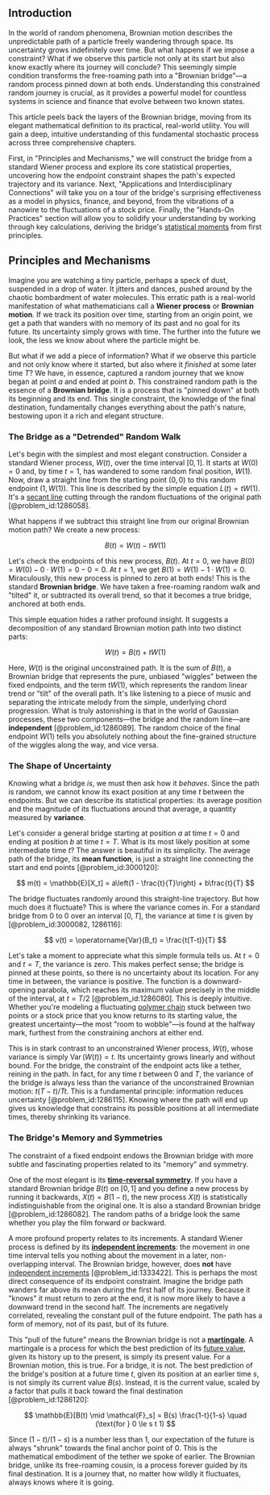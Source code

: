 ## Introduction
In the world of random phenomena, Brownian motion describes the unpredictable path of a particle freely wandering through space. Its uncertainty grows indefinitely over time. But what happens if we impose a constraint? What if we observe this particle not only at its start but also know exactly where its journey will conclude? This seemingly simple condition transforms the free-roaming path into a "Brownian bridge"—a random process pinned down at both ends. Understanding this constrained random journey is crucial, as it provides a powerful model for countless systems in science and finance that evolve between two known states.

This article peels back the layers of the Brownian bridge, moving from its elegant mathematical definition to its practical, real-world utility. You will gain a deep, intuitive understanding of this fundamental stochastic process across three comprehensive chapters.

First, in "Principles and Mechanisms," we will construct the bridge from a standard Wiener process and explore its core statistical properties, uncovering how the endpoint constraint shapes the path's expected trajectory and its variance. Next, "Applications and Interdisciplinary Connections" will take you on a tour of the bridge's surprising effectiveness as a model in physics, finance, and beyond, from the vibrations of a nanowire to the fluctuations of a stock price. Finally, the "Hands-On Practices" section will allow you to solidify your understanding by working through key calculations, deriving the bridge's [statistical moments](@article_id:268051) from first principles.

## Principles and Mechanisms

Imagine you are watching a tiny particle, perhaps a speck of dust, suspended in a drop of water. It jitters and dances, pushed around by the chaotic bombardment of water molecules. This erratic path is a real-world manifestation of what mathematicians call a **Wiener process** or **Brownian motion**. If we track its position over time, starting from an origin point, we get a path that wanders with no memory of its past and no goal for its future. Its uncertainty simply grows with time. The further into the future we look, the less we know about where the particle might be.

But what if we add a piece of information? What if we observe this particle and not only know where it started, but also where it *finished* at some later time $T$? We have, in essence, captured a random journey that we know began at point $a$ and ended at point $b$. This constrained random path is the essence of a **Brownian bridge**. It is a process that is "pinned down" at both its beginning and its end. This single constraint, the knowledge of the final destination, fundamentally changes everything about the path's nature, bestowing upon it a rich and elegant structure.

### The Bridge as a "Detrended" Random Walk

Let's begin with the simplest and most elegant construction. Consider a standard Wiener process, $W(t)$, over the time interval $[0, 1]$. It starts at $W(0)=0$ and, by time $t=1$, has wandered to some random final position, $W(1)$. Now, draw a straight line from the starting point $(0, 0)$ to this random endpoint $(1, W(1))$. This line is described by the simple equation $L(t) = tW(1)$. It's a [secant line](@article_id:178274) cutting through the random fluctuations of the original path [@problem_id:1286058].

What happens if we subtract this straight line from our original Brownian motion path? We create a new process:

$$
B(t) = W(t) - tW(1)
$$

Let's check the endpoints of this new process, $B(t)$. At $t=0$, we have $B(0) = W(0) - 0 \cdot W(1) = 0 - 0 = 0$. At $t=1$, we get $B(1) = W(1) - 1 \cdot W(1) = 0$. Miraculously, this new process is pinned to zero at both ends! This is the standard **Brownian bridge**. We have taken a free-roaming random walk and "tilted" it, or subtracted its overall trend, so that it becomes a true bridge, anchored at both ends.

This simple equation hides a rather profound insight. It suggests a decomposition of any standard Brownian motion path into two distinct parts:

$$
W(t) = B(t) + tW(1)
$$

Here, $W(t)$ is the original unconstrained path. It is the sum of $B(t)$, a Brownian bridge that represents the pure, unbiased "wiggles" between the fixed endpoints, and the term $tW(1)$, which represents the random linear trend or "tilt" of the overall path. It's like listening to a piece of music and separating the intricate melody from the simple, underlying chord progression. What is truly astonishing is that in the world of Gaussian processes, these two components—the bridge and the random line—are **independent** [@problem_id:1286089]. The random choice of the final endpoint $W(1)$ tells you absolutely nothing about the fine-grained structure of the wiggles along the way, and vice versa.

### The Shape of Uncertainty

Knowing what a bridge *is*, we must then ask how it *behaves*. Since the path is random, we cannot know its exact position at any time $t$ between the endpoints. But we can describe its statistical properties: its average position and the magnitude of its fluctuations around that average, a quantity measured by **variance**.

Let's consider a general bridge starting at position $a$ at time $t=0$ and ending at position $b$ at time $t=T$. What is its most likely position at some intermediate time $t$? The answer is beautiful in its simplicity. The average path of the bridge, its **mean function**, is just a straight line connecting the start and end points [@problem_id:3000120]:

$$
m(t) = \mathbb{E}[X_t] = a\left(1 - \frac{t}{T}\right) + b\frac{t}{T}
$$

The bridge fluctuates randomly around this straight-line trajectory. But how much does it fluctuate? This is where the variance comes in. For a standard bridge from 0 to 0 over an interval $[0, T]$, the variance at time $t$ is given by [@problem_id:3000082, 1286116]:

$$
v(t) = \operatorname{Var}(B_t) = \frac{t(T-t)}{T}
$$

Let's take a moment to appreciate what this simple formula tells us. At $t=0$ and $t=T$, the variance is zero. This makes perfect sense; the bridge is pinned at these points, so there is no uncertainty about its location. For any time in between, the variance is positive. The function is a downward-opening parabola, which reaches its maximum value precisely in the middle of the interval, at $t = T/2$ [@problem_id:1286080]. This is deeply intuitive. Whether you're modeling a fluctuating [polymer chain](@article_id:200881) stuck between two points or a stock price that you know returns to its starting value, the greatest uncertainty—the most "room to wobble"—is found at the halfway mark, furthest from the constraining anchors at either end.

This is in stark contrast to an unconstrained Wiener process, $W(t)$, whose variance is simply $\operatorname{Var}(W(t)) = t$. Its uncertainty grows linearly and without bound. For the bridge, the constraint of the endpoint acts like a tether, reining in the path. In fact, for any time $t$ between 0 and $T$, the variance of the bridge is always less than the variance of the unconstrained Brownian motion: $t(T-t)/T  t$. This is a fundamental principle: information reduces uncertainty [@problem_id:1286115]. Knowing where the path will end up gives us knowledge that constrains its possible positions at all intermediate times, thereby shrinking its variance.

### The Bridge's Memory and Symmetries

The constraint of a fixed endpoint endows the Brownian bridge with more subtle and fascinating properties related to its "memory" and symmetry.

One of the most elegant is its **[time-reversal symmetry](@article_id:137600)**. If you have a standard Brownian bridge $B(t)$ on $[0,1]$ and you define a new process by running it backwards, $X(t) = B(1-t)$, the new process $X(t)$ is statistically indistinguishable from the original one. It is also a standard Brownian bridge [@problem_id:1286082]. The random paths of a bridge look the same whether you play the film forward or backward.

A more profound property relates to its increments. A standard Wiener process is defined by its **[independent increments](@article_id:261669)**: the movement in one time interval tells you nothing about the movement in a later, non-overlapping interval. The Brownian bridge, however, does **not** have [independent increments](@article_id:261669) [@problem_id:1333422]. This is perhaps the most direct consequence of its endpoint constraint. Imagine the bridge path wanders far above its mean during the first half of its journey. Because it "knows" it must return to zero at the end, it is now more likely to have a downward trend in the second half. The increments are negatively correlated, revealing the constant pull of the future endpoint. The path has a form of memory, not of its past, but of its future.

This "pull of the future" means the Brownian bridge is not a **[martingale](@article_id:145542)**. A martingale is a process for which the best prediction of its [future value](@article_id:140524), given its history up to the present, is simply its present value. For a Brownian motion, this is true. For a bridge, it is not. The best prediction of the bridge's position at a future time $t$, given its position at an earlier time $s$, is not simply its current value $B(s)$. Instead, it is the current value, scaled by a factor that pulls it back toward the final destination [@problem_id:1286120]:

$$
\mathbb{E}[B(t) \mid \mathcal{F}_s] = B(s) \frac{1-t}{1-s} \quad (\text{for } 0 \le s  t  1)
$$

Since $(1-t)/(1-s)$ is a number less than 1, our expectation of the future is always "shrunk" towards the final anchor point of 0. This is the mathematical embodiment of the tether we spoke of earlier. The Brownian bridge, unlike its free-roaming cousin, is a process forever guided by its final destination. It is a journey that, no matter how wildly it fluctuates, always knows where it is going.
